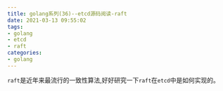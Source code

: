 ```yaml
---
title: golang系列(36)--etcd源码阅读-raft
date: 2021-03-13 09:55:02
tags:
- golang
- etcd
- raft
categories:
- golang
---
```


`raft`是近年来最流行的一致性算法,好好研究一下`raft`在`etcd`中是如何实现的。

<!-- more -->

